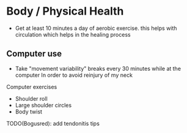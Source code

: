 # Body / Physical Health

- Get at least 10 minutes a day of aerobic exercise. this helps with circulation which helps in the healing process 

## Computer use 
- Take "movement variability" breaks every 30 minutes while at the computer In order to avoid reinjury of my neck

Computer exercises 
- Shoulder roll 
- Large shoulder circles
- Body twist 


TODO(Bogusred): add tendonitis tips

